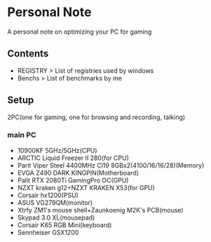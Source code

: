 # Personal Note
A personal note on optimizing your PC for gaming
## Contents
- REGISTRY > List of registries used by windows
- Benchs > List of benchmarks by me
## Setup
2PC(one for gaming, one for browsing and recording, talking)
### main PC
- 10900KF 5GHz/5GHz(CPU)
- ARCTIC Liquid Freezer II 280(for CPU)
- Parit Viper Steel 4400MHz Cl19 8GBx2(4100/16/16/28)(Memory)
- EVGA Z490 DARK KINGPIN(Motherboard)
- Palit RTX 2080Ti GamingPro OC(GPU)
- NZXT kraken g12+NZXT KRAKEN X53(for GPU)
- Corsair hx1200(PSU)
- ASUS VG279QM(monitor)
- Xtrfy ZM1's mouse shell+Zaunkoenig M2K's PCB(mouse)
- Skypad 3.0 XL(mousepad)
- Corsair K65 RGB Mini(keyboard)
- Sennheiser GSX1200
